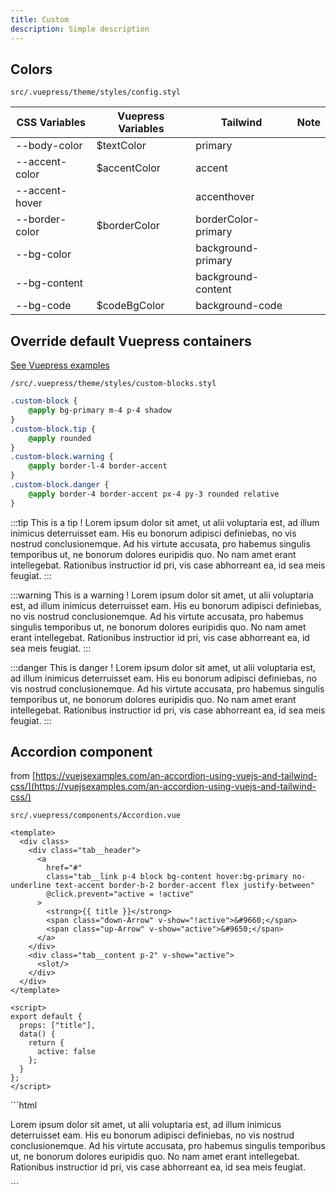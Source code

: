 ```yaml
---
title: Custom
description: Simple description
---
```


## Colors

`src/.vuepress/theme/styles/config.styl`

| CSS Variables  | Vuepress Variables | Tailwind            | Note |
|----------------|--------------------|---------------------|------|
| --body-color   | $textColor         | primary             |      |
| --accent-color | $accentColor       | accent              |      |
| --accent-hover |                    | accenthover         |      |
| --border-color | $borderColor       | borderColor-primary |      |
| --bg-color     |                    | background-primary  |      |
| --bg-content   |                    | background-content  |      |
| --bg-code      | $codeBgColor       | background-code     |      |

## Override default Vuepress containers

[See Vuepress examples](https://vuepress.vuejs.org/guide/markdown.html#custom-containers)

`/src/.vuepress/theme/styles/custom-blocks.styl`



```css
.custom-block {
    @apply bg-primary m-4 p-4 shadow
}
.custom-block.tip {
    @apply rounded
}
.custom-block.warning {
    @apply border-l-4 border-accent
}
.custom-block.danger {
    @apply border-4 border-accent px-4 py-3 rounded relative
}
``` 

:::tip This is a tip !
Lorem ipsum dolor sit amet, ut alii voluptaria est, ad illum inimicus deterruisset eam. His eu bonorum adipisci definiebas, no vis nostrud conclusionemque. Ad his virtute accusata, pro habemus singulis temporibus ut, ne bonorum dolores euripidis quo. No nam amet erant intellegebat. Rationibus instructior id pri, vis case abhorreant ea, id sea meis feugiat.
:::



:::warning This is a warning !
Lorem ipsum dolor sit amet, ut alii voluptaria est, ad illum inimicus deterruisset eam. His eu bonorum adipisci definiebas, no vis nostrud conclusionemque. Ad his virtute accusata, pro habemus singulis temporibus ut, ne bonorum dolores euripidis quo. No nam amet erant intellegebat. Rationibus instructior id pri, vis case abhorreant ea, id sea meis feugiat.
:::



:::danger This is danger !
Lorem ipsum dolor sit amet, ut alii voluptaria est, ad illum inimicus deterruisset eam. His eu bonorum adipisci definiebas, no vis nostrud conclusionemque. Ad his virtute accusata, pro habemus singulis temporibus ut, ne bonorum dolores euripidis quo. No nam amet erant intellegebat. Rationibus instructior id pri, vis case abhorreant ea, id sea meis feugiat.
:::


## Accordion component

from [https://vuejsexamples.com/an-accordion-using-vuejs-and-tailwind-css/](https://vuejsexamples.com/an-accordion-using-vuejs-and-tailwind-css/)

`src/.vuepress/components/Accordion.vue`

```vue
<template>
  <div class>
    <div class="tab__header">
      <a
        href="#"
        class="tab__link p-4 block bg-content hover:bg-primary no-underline text-accent border-b-2 border-accent flex justify-between"
        @click.prevent="active = !active"
      >
        <strong>{{ title }}</strong>
        <span class="down-Arrow" v-show="!active">&#9660;</span>
        <span class="up-Arrow" v-show="active">&#9650;</span>
      </a>
    </div>
    <div class="tab__content p-2" v-show="active">
      <slot/>
    </div>
  </div>
</template>

<script>
export default {
  props: ["title"],
  data() {
    return {
      active: false
    };
  }
};
</script>
```

<Accordion title="Usage">
```html
<Accordion title="Usage">
<p>Lorem ipsum dolor sit amet, ut alii voluptaria est, ad illum inimicus deterruisset eam. His eu bonorum adipisci definiebas, no vis nostrud conclusionemque. Ad his virtute accusata, pro habemus singulis temporibus ut, ne bonorum dolores euripidis quo. No nam amet erant intellegebat. Rationibus instructior id pri, vis case abhorreant ea, id sea meis feugiat.</p>
</Accordion>
```
</Accordion>